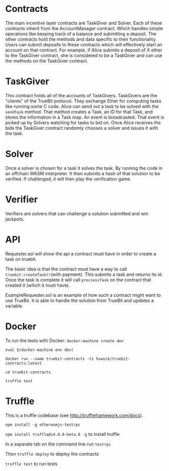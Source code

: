 # Contracts

The main incentive layer contracts are TaskGiver and Solver. Each of these contracts inherit from the AccountManager contract. Which handles simple operations like keeping track of a balance and submitting a deposit. The other contracts hold the methods and data specific to their functionality. Users can submit deposits to these contracts which will effectively start an account on that contract. For example, if Alice submits a deposit of X ether to the TaskGiver contract, she is considered to be a TaskGiver and can use the methods on the TaskGiver contract.

# TaskGiver
This contract holds all of the accounts of TaskGivers. TaskGivers are the "clients" of the TrueBit protocol. They exchange Ether for computing tasks like running some C code. Alice can send out a task to be solved with the `sendTask` method. That method creates a Task, an ID for that Task, and stores the information in a Task map. An event is broadcasted. That event is picked up by Solvers watching for tasks to bid on. Once Alice receives the bids the TaskGiver contract randomly chooses a solver and issues it with the task.

# Solver
Once a solver is chosen for a task it solves the task. By running the code in an offchain WASM interpreter. It then submits a hash of that solution to be verified. If challenged, it will then play the verification game.

# Verifier
Verifiers are solvers that can challenge a solution submitted and win jackpots.

# API
Requester.sol will show the api a contract must have in order to create a task on truebit.

The basic idea is that the contract must have a way to call `truebit.createTask()`(with payment). This submits a task and returns its id. Once the task is complete it will call `proccessTask` on the contract that created it (which it must have).

ExampleRequester.sol is an example of how such a contract might want to use TrueBit. It is able to handle the solution from TrueBit and updates a variable.

# Docker
To run the tests with Docker:
`docker-machine create dev`

`eval $(docker-machine env dev)`

`docker run --name truebit-contracts -ti hswick/truebit-contracts:latest`

`cd truebit-contracts`

`truffle test`

# Truffle
This is a truffle codebase (see http://truffleframework.com/docs).

`npm install -g ethereumjs-testrpc`

`npm install truffle@v4.0.0-beta.0 -g` to install truffle

In a separate tab on the command line run `testrpc`

Then `truffle deploy` to deploy the contracts

`truffle test` to run tests
